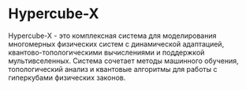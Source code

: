 # Hypercube-X
Hypercube-X - это комплексная система для моделирования многомерных физических систем с динамической адаптацией, квантово-топологическими вычислениями и поддержкой мультивселенных. Система сочетает методы машинного обучения, топологический анализ и квантовые алгоритмы для работы с гиперкубами физических законов.
